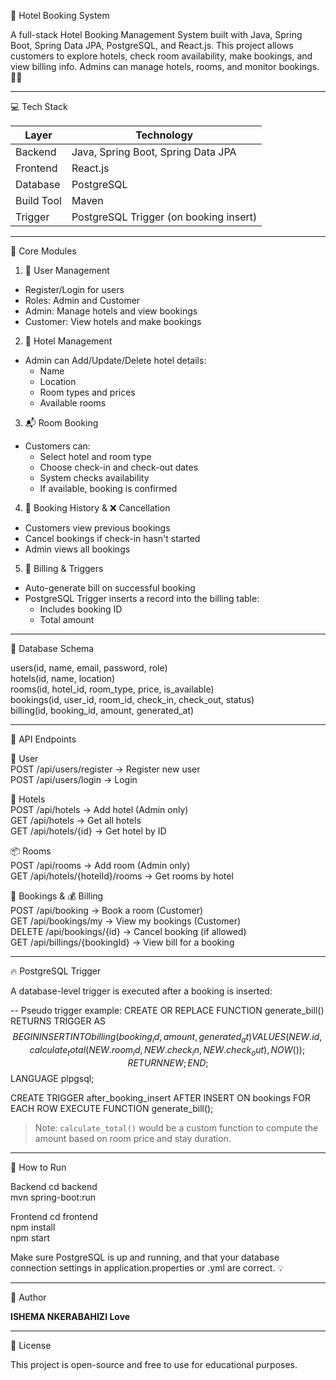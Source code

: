 🏨 Hotel Booking System

A full-stack Hotel Booking Management System built with Java, Spring Boot, Spring Data JPA, PostgreSQL, and React.js. This project allows customers to explore hotels, check room availability, make bookings, and view billing info. Admins can manage hotels, rooms, and monitor bookings. 💼✨

---

💻 Tech Stack

| Layer         | Technology                         |
|---------------|------------------------------------|
| Backend       | Java, Spring Boot, Spring Data JPA |
| Frontend      | React.js                           |
| Database      | PostgreSQL                         |
| Build Tool    | Maven                              |
| Trigger       | PostgreSQL Trigger (on booking insert) |

---

🧹 Core Modules

1. 👤 User Management
- Register/Login for users
- Roles: Admin and Customer
- Admin: Manage hotels and view bookings
- Customer: View hotels and make bookings

2. 🏨 Hotel Management
- Admin can Add/Update/Delete hotel details:
  - Name
  - Location
  - Room types and prices
  - Available rooms

3. 📬 Room Booking
- Customers can:
  - Select hotel and room type
  - Choose check-in and check-out dates
  - System checks availability
  - If available, booking is confirmed

4. 📖 Booking History & ❌ Cancellation
- Customers view previous bookings
- Cancel bookings if check-in hasn't started
- Admin views all bookings

5. 💸 Billing & Triggers
- Auto-generate bill on successful booking
- PostgreSQL Trigger inserts a record into the billing table:
  - Includes booking ID
  - Total amount

---

🧃 Database Schema

users(id, name, email, password, role)  
hotels(id, name, location)  
rooms(id, hotel_id, room_type, price, is_available)  
bookings(id, user_id, room_id, check_in, check_out, status)  
billing(id, booking_id, amount, generated_at)

---

🔗 API Endpoints

👤 User  
POST   /api/users/register   → Register new user  
POST   /api/users/login      → Login  

🏨 Hotels  
POST   /api/hotels           → Add hotel (Admin only)  
GET    /api/hotels           → Get all hotels  
GET    /api/hotels/{id}      → Get hotel by ID  

📦 Rooms  
POST   /api/rooms                        → Add room (Admin only)  
GET    /api/hotels/{hotelId}/rooms      → Get rooms by hotel  

📅 Bookings & 💰 Billing  
POST   /api/booking                     → Book a room (Customer)  
GET    /api/bookings/my                → View my bookings (Customer)  
DELETE /api/bookings/{id}              → Cancel booking (if allowed)  
GET    /api/billings/{bookingId}       → View bill for a booking

---

🔥 PostgreSQL Trigger

A database-level trigger is executed after a booking is inserted:

-- Pseudo trigger example:
CREATE OR REPLACE FUNCTION generate_bill()
RETURNS TRIGGER AS $$
BEGIN
  INSERT INTO billing(booking_id, amount, generated_at)
  VALUES (
    NEW.id,
    calculate_total(NEW.room_id, NEW.check_in, NEW.check_out),
    NOW()
  );
  RETURN NEW;
END;
$$ LANGUAGE plpgsql;

CREATE TRIGGER after_booking_insert
AFTER INSERT ON bookings
FOR EACH ROW
EXECUTE FUNCTION generate_bill();

> Note: `calculate_total()` would be a custom function to compute the amount based on room price and stay duration.

---

🚀 How to Run

Backend
cd backend  
mvn spring-boot:run

Frontend
cd frontend  
npm install  
npm start

Make sure PostgreSQL is up and running, and that your database connection settings in application.properties or .yml are correct. 💡

---


💖 Author

**ISHEMA NKERABAHIZI Love**  


---

📄 License

This project is open-source and free to use for educational purposes.
